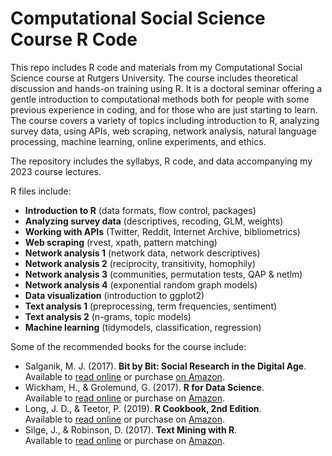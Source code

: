 # Computational Social Science Course R Code

This repo includes R code and materials from my Computational Social Science course at Rutgers University. The course includes theoretical discussion and hands-on training using R. It is a doctoral seminar offering a gentle introduction to computational methods both for people with some previous experience in coding, and for those who are just starting to learn. The course covers a variety of topics including introduction to R, analyzing survey data, using APIs, web scraping, network analysis, natural language processing, machine learning, online experiments, and ethics.

 The repository includes the syllabys, R code, and data accompanying my 2023 course lectures. 

R files include: 

- **Introduction to R** (data formats, flow control, packages)
- **Analyzing survey data** (descriptives, recoding, GLM, weights)
- **Working with APIs** (Twitter, Reddit, Internet Archive, bibliometrics)
- **Web scraping** (rvest, xpath, pattern matching)
- **Network analysis 1** (network data, network descriptives)
- **Network analysis 2** (reciprocity, transitivity, homophily)
- **Network analysis 3** (communities, permutation tests, QAP & netlm)
- **Network analysis 4** (exponential random graph models)
- **Data visualization** (introduction to ggplot2)
- **Text analysis 1** (preprocessing, term frequencies, sentiment)
- **Text analysis 2** (n-grams, topic models)
- **Machine learning** (tidymodels, classification, regression)

Some of the recommended books for the course include:

- Salganik, M. J. (2017). **Bit by Bit: Social Research in the Digital Age**.<br />
  Available to [read online]( https://www.bitbybitbook.com/en/1st-ed/preface/) or purchase [on Amazon](https://www.amazon.com/Bit-Social-Research-Digital-Age/dp/0691196109/).
- Wickham, H., & Grolemund, G. (2017). **R for Data Science**.<br />
  Available to [read online]( https://r4ds.had.co.nz/) or purchase on [Amazon]( https://www.amazon.com/Data-Science-Transform-Visualize-Model/dp/1491910399/).
- Long, J. D., & Teetor, P. (2019). **R Cookbook, 2nd Edition**.<br />
   Available to [read online](https://rc2e.com/) or purchase on [Amazon]( https://www.amazon.com/Cookbook-Recipes-Analysis-Statistics-Graphics/dp/1492040681/).
- Silge, J., & Robinson, D. (2017). **Text Mining with R**.<br />
  Available to [read online](https://www.tidytextmining.com/) or purchase on [Amazon](https://www.amazon.com/gp/product/1491981652).
